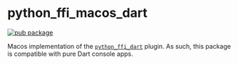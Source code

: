 # python_ffi_macos_dart

[![pub package](https://img.shields.io/pub/v/python_ffi_macos_dart.svg)](https://pub.dev/packages/python_ffi_macos_dart)

Macos implementation of the [`python_ffi_dart`](https://pub.dev/packages/python_ffi_dart) plugin. As
such, this package is compatible with pure Dart console apps.
